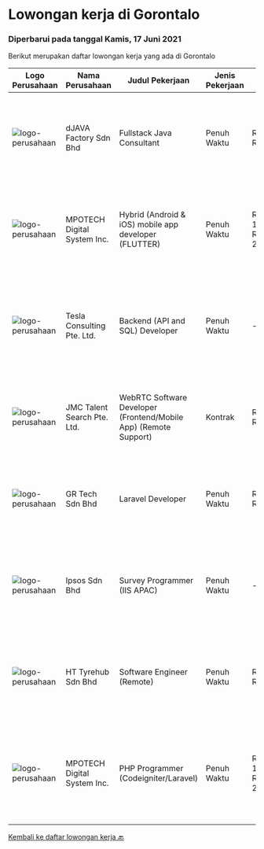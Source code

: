 
  # Lowongan kerja di Gorontalo

  ### Diperbarui pada tanggal Kamis, 17 Juni 2021

  Berikut merupakan daftar lowongan kerja yang ada di Gorontalo

  |Logo Perusahaan | Nama Perusahaan | Judul Pekerjaan | Jenis Pekerjaan | Gaji Pekerjaan | Lokasi | Deskripsi | Tanggal diunggah | Pranala |
  | -------------- | --------------- | --------------- | --------- | --------- | -------------- | ------- | ----------- | ----------- |
  |![logo-perusahaan](https://us.123rf.com/450wm/pavelstasevich/pavelstasevich1811/pavelstasevich181101027/112815900-stock-vector-no-image-available-icon-flat-vector.jpg?ver=6)|dJAVA Factory Sdn Bhd|Fullstack Java Consultant|Penuh Waktu|Rp. 6.000-Rp. 12.000|null|Candidate must possess at least a Bachelor's Degree, Post Graduate Diploma, Professional Degree, Computer Science/Information Technology or...|Senin, 14 Juni 2021|https://www.jobstreet.co.id/id/job/fullstack-java-consultant-4561893/origin/my?token=0~81af65d2-7c40-4480-81d0-8e23895d3b93&sectionRank=1&jobId=jobstreet-my-job-4561893|
|![logo-perusahaan](https://image-service-cdn.seek.com.au/a0423d0b3836bfe351990430321e4948e31792d9/ee4dce1061f3f616224767ad58cb2fc751b8d2dc)|MPOTECH Digital System Inc.|Hybrid (Android & iOS) mobile app developer (FLUTTER)|Penuh Waktu|Rp. 15.000.000-Rp. 25.000.000|null|Candidate must possess at least Bachelor's/College Degree in Computer Science/Information Technology or equivalent. At least 1 Year(s) of working...|Jumat, 11 Juni 2021|https://www.jobstreet.co.id/id/job/hybrid-android-ios-mobile-app-developer-flutter-11051065/origin/ph?token=0~81af65d2-7c40-4480-81d0-8e23895d3b93&sectionRank=2&jobId=jobstreet-ph-job-11051065|
|![logo-perusahaan](https://image-service-cdn.seek.com.au/1486ae03402671a3be1eda1ea916b5c2a7299e00/ee4dce1061f3f616224767ad58cb2fc751b8d2dc)|Tesla Consulting Pte. Ltd.|Backend (API and SQL) Developer|Penuh Waktu|---|Singapura|Basic Requirements: Candidate must possess at least a Bachelor's Degree/Post-Graduate Diploma/Professional Degree in Computer Engineering or Computer...|Jumat, 11 Juni 2021|https://www.jobstreet.co.id/id/job/backend-api-and-sql-developer-8600145/origin/sg?token=0~81af65d2-7c40-4480-81d0-8e23895d3b93&sectionRank=3&jobId=jobstreet-sg-job-8600145|
|![logo-perusahaan](https://image-service-cdn.seek.com.au/4efda45418016a677898361ed4ee07cb99aedbae/ee4dce1061f3f616224767ad58cb2fc751b8d2dc)|JMC Talent Search Pte. Ltd.|WebRTC Software Developer (Frontend/Mobile App) (Remote Support)|Kontrak|Rp. 3.500-Rp. 4.500|null|Our Industry is Software Development House seeking for Software Developers to join our dynamic Programmer Team in Malaysia (Remote...|Selasa, 08 Juni 2021|https://www.jobstreet.co.id/id/job/webrtc-software-developer-frontend-mobile-app-remote-support-8591186/origin/sg?token=0~81af65d2-7c40-4480-81d0-8e23895d3b93&sectionRank=4&jobId=jobstreet-sg-job-8591186|
|![logo-perusahaan](https://image-service-cdn.seek.com.au/f43ae86d2cb7487c8db4850fa9ca679dd5400334/ee4dce1061f3f616224767ad58cb2fc751b8d2dc)|GR Tech Sdn Bhd|Laravel Developer|Penuh Waktu|Rp. 2.800-Rp. 4.500|null|Job Responsibilities Candidate between 2 to 5 years of working experience in PhP Laravel may apply. Experience in Laravel framework is a must. Strong...|Selasa, 08 Juni 2021|https://www.jobstreet.co.id/id/job/laravel-developer-4574322/origin/my?token=0~81af65d2-7c40-4480-81d0-8e23895d3b93&sectionRank=5&jobId=jobstreet-my-job-4574322|
|![logo-perusahaan](https://image-service-cdn.seek.com.au/d0548541c2eccc72d5cd1c8c0306164380cc9d77/ee4dce1061f3f616224767ad58cb2fc751b8d2dc)|Ipsos Sdn Bhd|Survey Programmer (IIS APAC)|Penuh Waktu|---|null|ENVIRONMENT Ipsos is one of the largest global market research company with offices in 86 countries and insightful expertise across many research...|Selasa, 01 Juni 2021|https://www.jobstreet.co.id/id/job/survey-programmer-iis-apac-4580342/origin/my?token=0~81af65d2-7c40-4480-81d0-8e23895d3b93&sectionRank=6&jobId=jobstreet-my-job-4580342|
|![logo-perusahaan](https://image-service-cdn.seek.com.au/becfd5b392881eb545eced12cf9488819e98ca7e/ee4dce1061f3f616224767ad58cb2fc751b8d2dc)|HT Tyrehub Sdn Bhd|Software Engineer (Remote)|Penuh Waktu|Rp. 3.500-Rp. 7.000|null|HT Group is a leading distributor of automotive products and one of the largest tyre distribution companies in Malaysia. We operate a series of online...|Selasa, 01 Juni 2021|https://www.jobstreet.co.id/id/job/software-engineer-remote-4579883/origin/my?token=0~81af65d2-7c40-4480-81d0-8e23895d3b93&sectionRank=7&jobId=jobstreet-my-job-4579883|
|![logo-perusahaan](https://image-service-cdn.seek.com.au/a0423d0b3836bfe351990430321e4948e31792d9/ee4dce1061f3f616224767ad58cb2fc751b8d2dc)|MPOTECH Digital System Inc.|PHP Programmer (Codeigniter/Laravel)|Penuh Waktu|Rp. 12.000.000-Rp. 24.000.000|null|JOB REQUIREMENTS: - Candidate must possess at least Bachelor's/College Degree in Computer Science/Information Technology or equivalent.- Required...|Kamis, 27 Mei 2021|https://www.jobstreet.co.id/id/job/php-programmer-codeigniter-laravel-11051040/origin/ph?token=0~81af65d2-7c40-4480-81d0-8e23895d3b93&sectionRank=8&jobId=jobstreet-ph-job-11051040|


  [Kembali ke daftar lowongan kerja 🔙](../README.md#daftar-lowongan-kerja)
  